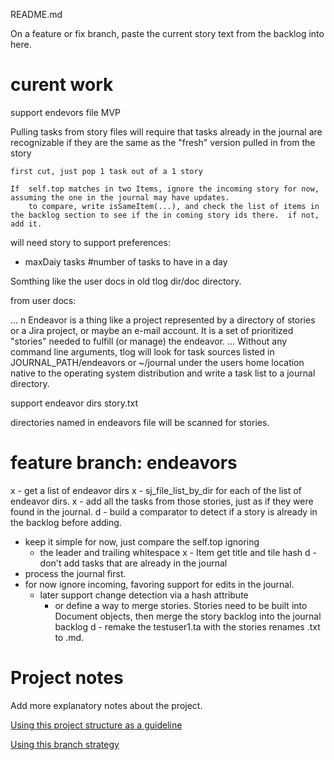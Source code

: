 README.md

On a feature or fix branch, paste the current story text 
from the backlog into here.
# curent work
support endevors file MVP

Pulling tasks from story files will require that tasks already in the journal 
are recognizable if they are the same as the "fresh" version pulled in from the story

	first cut, just pop 1 task out of a 1 story

	If  self.top matches in two Items, ignore the incoming story for now,
	assuming the one in the journal may have updates.
		to compare, write isSameItem(...), and check the list of items in the backlog section to see if the in coming story ids there.  if not, add it. 

will need story to support preferences:
 - maxDaiy tasks #number of tasks to have in a day



Somthing like the user docs in old tlog dir/doc directory.

from user docs:

...
n Endeavor is a thing like a project represented by a directory of stories or a Jira project, or maybe an e-mail account.  It is a set of prioritized "stories" needed to fulfill (or manage) the endeavor.
...
Without any command line arguments, tlog will look for task sources listed in JOURNAL_PATH/endeavors or ~/journal under the users home location native to the operating system distribution and write a task list to a journal directory.

support endeavor dirs story.txt

directories named in endeavors file will be scanned for stories.
# feature branch: endeavors
x - get a list of endeavor dirs
x - sj_file_list_by_dir for each of the list of endeavor dirs.
x - add all the tasks from those stories, just as if they were found in the journal.
d - build a comparator to detect if a story is already in the backlog before adding.
 - keep it simple for now, just compare the self.top ignoring 
	- the leader and trailing whitespace
x - Item get title and tile hash
d - don't add tasks that are already in the journal
 - process the journal first.
 - for now ignore incoming, favoring support for edits in the journal.
	- later support change detection via a hash attribute 
		- or define a way to merge stories.
		Stories need to be built into Document objects,
		    then merge the story backlog into the journal backlog
d - remake the testuser1.ta with the stories renames .txt to .md.
		
		
# Project notes
Add more explanatory notes about the project.

[Using this project structure as a guideline](https://www.jeffknupp.com/blog/2013/08/16/open-sourcing-a-python-project-the-right-way/)

[Using this branch strategy](https://nvie.com/posts/a-successful-git-branching-model/)
